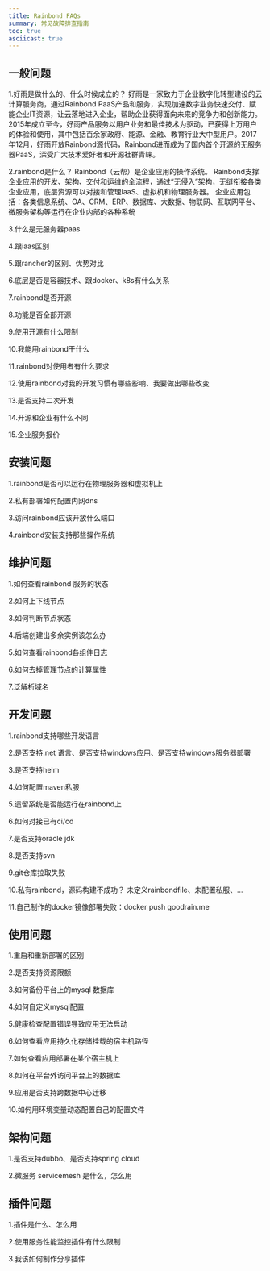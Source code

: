 ```yaml
---
title: Rainbond FAQs
summary: 常见故障排查指南
toc: true
asciicast: true
---
```


## 一般问题

1.好雨是做什么的、什么时候成立的？
好雨是一家致力于企业数字化转型建设的云计算服务商，通过Rainbond PaaS产品和服务，实现加速数字业务快速交付、赋能企业IT资源，让云落地进入企业，帮助企业获得面向未来的竞争力和创新能力。2015年成立至今，好雨产品服务以用户业务和最佳技术为驱动，已获得上万用户的体验和使用，其中包括百余家政府、能源、金融、教育行业大中型用户。2017年12月，好雨开放Rainbond源代码，Rainbond进而成为了国内首个开源的无服务器PaaS，深受广大技术爱好者和开源社群青睐。

2.rainbond是什么？
Rainbond（云帮）是企业应用的操作系统。 Rainbond支撑企业应用的开发、架构、交付和运维的全流程，通过“无侵入”架构，无缝衔接各类企业应用，底层资源可以对接和管理IaaS、虚拟机和物理服务器。
企业应用包括：各类信息系统、OA、CRM、ERP、数据库、大数据、物联网、互联网平台、微服务架构等运行在企业内部的各种系统

3.什么是无服务器paas

4.跟iaas区别

5.跟rancher的区别、优势对比

6.底层是否是容器技术、跟docker、k8s有什么关系

7.rainbond是否开源

8.功能是否全部开源

9.使用开源有什么限制

10.我能用rainbond干什么

11.rainbond对使用者有什么要求

12.使用rainbond对我的开发习惯有哪些影响、我要做出哪些改变

13.是否支持二次开发

14.开源和企业有什么不同

15.企业服务报价

## 安装问题

1.rainbond是否可以运行在物理服务器和虚拟机上

<!-- salt启动不起来？
salt安装失败？
salt-master  salt-minion  联系超时，salt-minion无响应 -->

2.私有部署如何配置内网dns

3.访问rainbond应该开放什么端口

4.rainbond安装支持那些操作系统

## 维护问题

1.如何查看rainbond 服务的状态

2.如何上下线节点

3.如何判断节点状态

4.后端创建出多余实例该怎么办

5.如何查看rainbond各组件日志

6.如何去掉管理节点的计算属性

7.泛解析域名

## 开发问题

1.rainbond支持哪些开发语言

2.是否支持.net 语言、是否支持windows应用、是否支持windows服务器部署

3.是否支持helm

4.如何配置maven私服

5.遗留系统是否能运行在rainbond上

6.如何对接已有ci/cd

7.是否支持oracle  jdk 

8.是否支持svn

9.git仓库拉取失败

10.私有rainbond，源码构建不成功？   未定义rainbondfile、未配置私服、...

11.自己制作的docker镜像部署失败：docker push goodrain.me

## 使用问题

1.重启和重新部署的区别

2.是否支持资源限额

3.如何备份平台上的mysql 数据库

4.如何自定义mysql配置

5.健康检查配置错误导致应用无法启动

6.如何查看应用持久化存储挂载的宿主机路径

7.如何查看应用部署在某个宿主机上

8.如何在平台外访问平台上的数据库

9.应用是否支持跨数据中心迁移

10.如何用环境变量动态配置自己的配置文件

## 架构问题

1.是否支持dubbo、是否支持spring cloud

2.微服务  servicemesh 是什么，怎么用

## 插件问题

1.插件是什么、怎么用

2.使用服务性能监控插件有什么限制

3.我该如何制作分享插件
